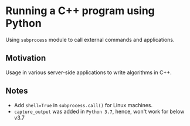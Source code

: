 # Running a C++ program using Python
Using `subprocess` module to call external commands and applications.

## Motivation
Usage in various server-side applications to write algorithms in C++.

## Notes
* Add `shell=True` in `subprocess.call()` for Linux machines.
* `capture_output` was added in `Python 3.7`, hence, won't work for below v3.7
